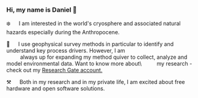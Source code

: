 ### Hi, my name is Daniel 👋

:snowflake: &emsp; I am interested in the world's cryosphere and associated natural hazards especially during the Anthropocene.

:telescope: &emsp; I use geophysical survey methods in particular to identify and understand key process drivers. However, I am\
&emsp; &emsp; always up for expanding my method quiver to collect, analyze and model environmental data. Want to know more about\ 
&emsp; &emsp; my research - check out my [Research Gate account.](https://www.researchgate.net/profile/Daniel-Binder)

:hammer_and_pick: &emsp; Both in my research and in my private life, I am excited about free hardware and open software solutions.
